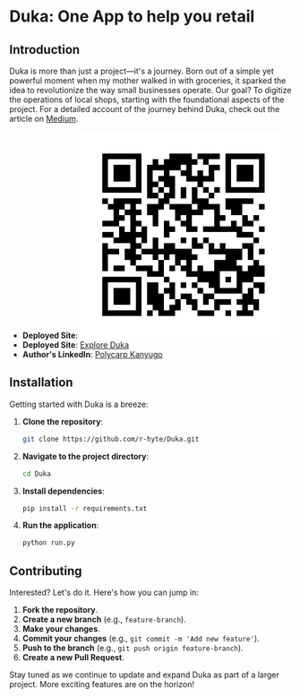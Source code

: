 # Duka: One App to help you retail

## Introduction

Duka is more than just a project—it's a journey. Born out of a simple yet powerful moment when my mother walked in with groceries, it sparked the idea to revolutionize the way small businesses operate. Our goal? To digitize the operations of local shops, starting with the foundational aspects of the project. For a detailed account of the journey behind Duka, check out the article on [Medium](https://medium.com/@polycarpwathuta39/the-journey-of-building-duka-93c2e2865d75).


- **Deployed Site**: ![QR Code](./app/static/images/qr.png)
- **Deployed Site**: [Explore Duka](https://r-hyte.github.io/Duka/)
- **Author's LinkedIn**: [Polycarp Kanyugo](https://www.linkedin.com/in/polycarp-kanyugo)

## Installation

Getting started with Duka is a breeze:

1. **Clone the repository**:
   ```bash
   git clone https://github.com/r-hyte/Duka.git
   ```

2. **Navigate to the project directory**:
   ```bash
   cd Duka
   ```

3. **Install dependencies**:
   ```bash
   pip install -r requirements.txt
   ```

3. **Run the application**:
   ```bash
   python run.py
   ```

## Contributing

Interested? Let's do it. Here's how you can jump in:

1. **Fork the repository**.
2. **Create a new branch** (e.g., `feature-branch`).
3. **Make your changes**.
4. **Commit your changes** (e.g., `git commit -m 'Add new feature'`).
5. **Push to the branch** (e.g., `git push origin feature-branch`).
6. **Create a new Pull Request**.

Stay tuned as we continue to update and expand Duka as part of a larger project. More exciting features are on the horizon!